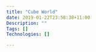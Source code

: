```yaml
---
title: "Cube World"
date: 2019-01-22T23:58:38+11:00
Description: ""
Tags: []
Technologies: []

---
```

